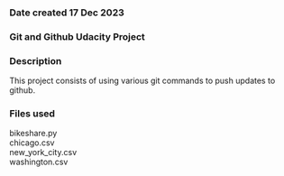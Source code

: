### Date created 17 Dec 2023


### Git and Github Udacity Project

### Description
This project consists of using various git commands to push updates to github. 

### Files used
bikeshare.py <br />
chicago.csv <br />
new_york_city.csv <br />
washington.csv <br />


